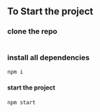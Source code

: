 

## To Start the project
### clone the repo
  ```bash

  ```
###  install all dependencies
```bash
npm i
```
#### start the project
```bash
npm start
```

